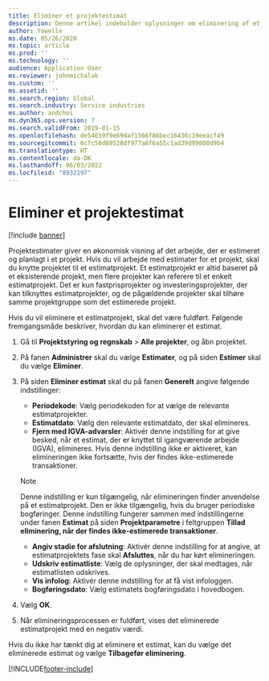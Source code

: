 ```yaml
---
title: Eliminer et projektestimat
description: Denne artikel indeholder oplysninger om eliminering af et projektestimat, efter at det er færdigt.
author: Yowelle
ms.date: 05/26/2020
ms.topic: article
ms.prod: ''
ms.technology: ''
audience: Application User
ms.reviewer: johnmichalak
ms.custom: ''
ms.assetid: ''
ms.search.region: Global
ms.search.industry: Service industries
ms.author: andchoi
ms.dyn365.ops.version: 7
ms.search.validFrom: 2019-01-15
ms.openlocfilehash: de54659f9e69daf1566f86bec16436c19eeacf49
ms.sourcegitcommit: 6cfc50d89528df977a8f6a55c1ad39d99800d9b4
ms.translationtype: HT
ms.contentlocale: da-DK
ms.lasthandoff: 06/03/2022
ms.locfileid: "8932197"
---
```

# <a name="eliminate-a-project-estimate"></a>Eliminer et projektestimat

[!include [banner](../includes/banner.md)]

Projektestimater giver en økonomisk visning af det arbejde, der er estimeret og planlagt i et projekt. Hvis du vil arbejde med estimater for et projekt, skal du knytte projektet til et estimatprojekt. Et estimatprojekt er altid baseret på et eksisterende projekt, men flere projekter kan referere til et enkelt estimatprojekt. Det er kun fastprisprojekter og investeringsprojekter, der kan tilknyttes estimatprojekter, og de pågældende projekter skal tilhøre samme projektgruppe som det estimerede projekt.

Hvis du vil eliminere et estimatprojekt, skal det være fuldført. Følgende fremgangsmåde beskriver, hvordan du kan eliminerer et estimat.

1. Gå til **Projektstyring og regnskab** > **Alle projekter**, og åbn projektet. 
2. På fanen **Administrer** skal du vælge **Estimater**, og på siden **Estimer** skal du vælge **Eliminer**.
3. På siden **Eliminer estimat** skal du på fanen **Generelt** angive følgende indstillinger:

   - **Periodekode**: Vælg periodekoden for at vælge de relevante estimatprojekter. 
   - **Estimatdato**: Vælg den relevante estimatdato, der skal elimineres.
   - **Fjern med IGVA-advarsler**: Aktivér denne indstilling for at give besked, når et estimat, der er knyttet til igangværende arbejde (IGVA), elimineres. Hvis denne indstilling ikke er aktiveret, kan elimineringen ikke fortsætte, hvis der findes ikke-estimerede transaktioner. 
   > [!NOTE]
   > Denne indstilling er kun tilgængelig, når elimineringen finder anvendelse på et estimatprojekt. Den er ikke tilgængelig, hvis du bruger periodiske bogføringer. Denne indstilling fungerer sammen med indstillingerne under fanen **Estimat** på siden **Projektparametre** i feltgruppen **Tillad eliminering, når der findes ikke-estimerede transaktioner**.
   - **Angiv stadie for afslutning**: Aktivér denne indstilling for at angive, at estimatprojektets fase skal **Afsluttes**, når du har kørt elimineringen.
   - **Udskriv estimatliste**: Vælg de oplysninger, der skal medtages, når estimatlisten udskrives.
   - **Vis infolog**: Aktivér denne indstilling for at få vist infologgen.
   - **Bogføringsdato**: Vælg estimatets bogføringsdato i hovedbogen.

4.  Vælg **OK**.
5. Når elimineringsprocessen er fuldført, vises det eliminerede estimatprojekt med en negativ værdi. 

Hvis du ikke har tænkt dig at eliminere et estimat, kan du vælge det eliminerede estimat og vælge **Tilbagefør eliminering**.   


[!INCLUDE[footer-include](../includes/footer-banner.md)]